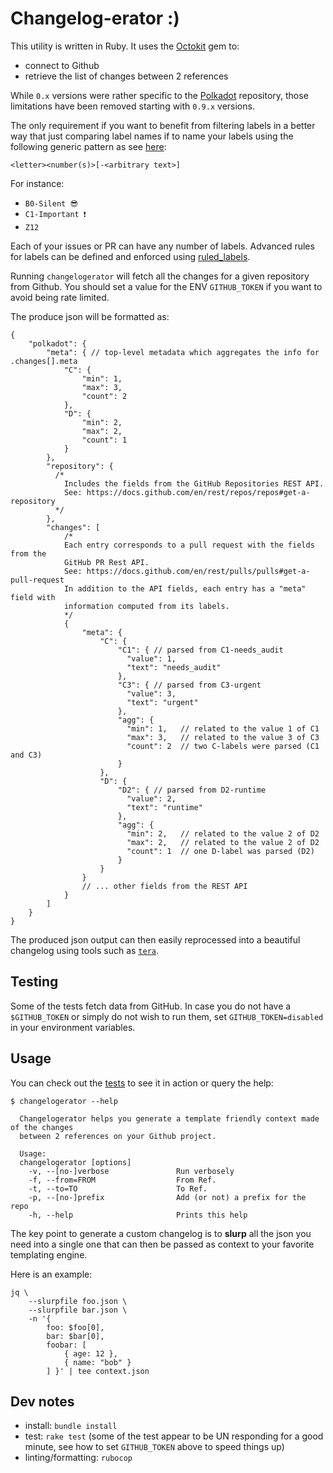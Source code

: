 # Changelog-erator :)

This utility is written in Ruby. It uses the [Octokit](https://github.com/octokit) gem to:
- connect to Github
- retrieve the list of changes between 2 references

While `0.x` versions were rather specific to the [Polkadot](https://github.com/paritytech/polkadot) repository, those limitations have been removed starting with `0.9.x` versions.

The only requirement if you want to benefit from filtering labels in a better way that just comparing label names if to name your labels using the following generic pattern as see [here](https://github.com/paritytech/polkadot/labels):

`<letter><number(s)>[-<arbitrary text>]`

For instance:

- `B0-Silent 😎`
- `C1-Important ❗️`
- `Z12`

Each of your issues or PR can have any number of labels. Advanced rules for labels can be defined and enforced using [ruled_labels](https://github.com/chevdor/ruled_labels).

Running `changelogerator` will fetch all the changes for a given repository from Github. You should set a value for the ENV `GITHUB_TOKEN` if you want to avoid being rate limited.

The produce json will be formatted as:

```jsonc
{
    "polkadot": {
        "meta": { // top-level metadata which aggregates the info for .changes[].meta
            "C": {
                "min": 1,
                "max": 3,
                "count": 2
            },
            "D": {
                "min": 2,
                "max": 2,
                "count": 1
            }
        },
        "repository": {
          /*
            Includes the fields from the GitHub Repositories REST API.
            See: https://docs.github.com/en/rest/repos/repos#get-a-repository
          */
        },
        "changes": [
            /*
            Each entry corresponds to a pull request with the fields from the
            GitHub PR Rest API.
            See: https://docs.github.com/en/rest/pulls/pulls#get-a-pull-request
            In addition to the API fields, each entry has a "meta" field with
            information computed from its labels.
            */
            {
                "meta": {
                    "C": {
                        "C1": { // parsed from C1-needs_audit
                          "value": 1,
                          "text": "needs_audit"
                        },
                        "C3": { // parsed from C3-urgent
                          "value": 3,
                          "text": "urgent"
                        },
                        "agg": {
                          "min": 1,   // related to the value 1 of C1
                          "max": 3,   // related to the value 3 of C3
                          "count": 2  // two C-labels were parsed (C1 and C3)
                        }
                    },
                    "D": {
                        "D2": { // parsed from D2-runtime
                          "value": 2,
                          "text": "runtime"
                        },
                        "agg": {
                          "min": 2,   // related to the value 2 of D2
                          "max": 2,   // related to the value 2 of D2
                          "count": 1  // one D-label was parsed (D2)
                        }
                    }
                }
                // ... other fields from the REST API
            }
        ]
    }
}
```

The produced json output can then easily reprocessed into a beautiful changelog using tools such as [`tera`](https://github.com/chevdor/tera-cli).

## Testing

Some of the tests fetch data from GitHub. In case you do not have a
`$GITHUB_TOKEN` or simply do not wish to run them, set `GITHUB_TOKEN=disabled`
in your environment variables.

## Usage

You can check out the [tests](./test) to see it in action or query the help:

```
$ changelogerator --help

  Changelogerator helps you generate a template friendly context made of the changes
  between 2 references on your Github project.

  Usage:
  changelogerator [options]
    -v, --[no-]verbose               Run verbosely
    -f, --from=FROM                  From Ref.
    -t, --to=TO                      To Ref.
    -p, --[no-]prefix                Add (or not) a prefix for the repo
    -h, --help                       Prints this help
```

The key point to generate a custom changelog is to **slurp** all the json you need into a single one that can then be passed as context to your favorite templating engine.

Here is an example:

```
jq \
    --slurpfile foo.json \
    --slurpfile bar.json \
    -n '{
        foo: $foo[0],
        bar: $bar[0],
        foobar: [
            { age: 12 },
            { name: "bob" }
        ] }' | tee context.json
```

## Dev notes

- install: `bundle install`
- test: `rake test` (some of the test appear to be UN responding for a good minute, see how to set `GITHUB_TOKEN` above to speed things up)
- linting/formatting: `rubocop`
